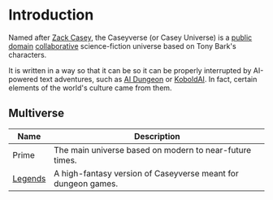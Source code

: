 # Introduction

Named after [Zack Casey](./characters/zackc.md), the Caseyverse (or Casey Universe) is a [public domain](legal/license.md) [collaborative](https://en.wikipedia.org/wiki/Collaborative_fiction) science-fiction universe based on Tony Bark's characters.

It is written in a way so that it can be so it can be properly interrupted by AI-powered text adventures, such as [AI Dungeon](https://play.aidungeon.io/main/home) or [KoboldAI](https://github.com/KoboldAI/KoboldAI-Client). In fact, certain elements of the world's culture came from them.

## Multiverse

| Name                                       | Description                                                   |
| ------------------------------------------ | ------------------------------------------------------------- |
| Prime                                      | The main universe based on modern to near-future times.       |
| [Legends](https://legends.caseyverse.info) | A high-fantasy version of Caseyverse meant for dungeon games. |
